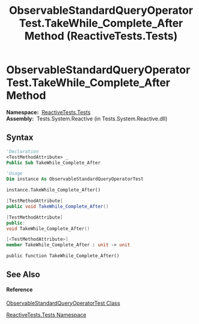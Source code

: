 ﻿---
title: ObservableStandardQueryOperatorTest.TakeWhile_Complete_After Method  (ReactiveTests.Tests)
TOCTitle: TakeWhile_Complete_After Method
ms:assetid: M:ReactiveTests.Tests.ObservableStandardQueryOperatorTest.TakeWhile_Complete_After
ms:mtpsurl: https://msdn.microsoft.com/en-us/library/reactivetests.tests.observablestandardqueryoperatortest.takewhile_complete_after(v=VS.103)
ms:contentKeyID: 36620089
ms.date: 06/28/2011
mtps_version: v=VS.103
f1_keywords:
- ReactiveTests.Tests.ObservableStandardQueryOperatorTest.TakeWhile_Complete_After
dev_langs:
- CSharp
- JScript
- VB
- FSharp
- c++
---

# ObservableStandardQueryOperatorTest.TakeWhile\_Complete\_After Method

**Namespace:**  [ReactiveTests.Tests](hh289046\(v=vs.103\).md)  
**Assembly:**  Tests.System.Reactive (in Tests.System.Reactive.dll)

## Syntax

``` vb
'Declaration
<TestMethodAttribute> _
Public Sub TakeWhile_Complete_After
```

``` vb
'Usage
Dim instance As ObservableStandardQueryOperatorTest

instance.TakeWhile_Complete_After()
```

``` csharp
[TestMethodAttribute]
public void TakeWhile_Complete_After()
```

``` c++
[TestMethodAttribute]
public:
void TakeWhile_Complete_After()
```

``` fsharp
[<TestMethodAttribute>]
member TakeWhile_Complete_After : unit -> unit 
```

``` jscript
public function TakeWhile_Complete_After()
```

## See Also

#### Reference

[ObservableStandardQueryOperatorTest Class](hh288944\(v=vs.103\).md)

[ReactiveTests.Tests Namespace](hh289046\(v=vs.103\).md)

